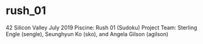 # rush_01
42 Silicon Valley July 2019 Piscine: Rush 01 (Sudoku) Project Team: Sterling Engle (sengle), Seunghyun Ko (sko), and Angela Gilson (agilson)
